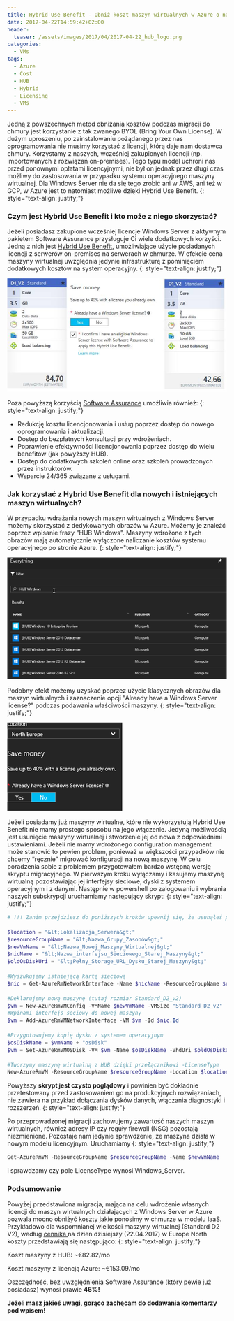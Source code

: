 ```yaml
---
title: Hybrid Use Benefit - Obniż koszt maszyn wirtualnych w Azure o nawet 40%
date: 2017-04-22T14:59:42+02:00
header:
  teaser: /assets/images/2017/04/2017-04-22_hub_logo.png
categories:
  - VMs
tags:
  - Azure
  - Cost
  - HUB
  - Hybrid
  - Licensing
  - VMs
---
```

Jedną z powszechnych metod obniżania kosztów podczas migracji do chmury jest korzystanie z tak zwanego BYOL (Bring Your Own License). W dużym uproszeniu, po zainstalowaniu pożądanego przez nas oprogramowania nie musimy korzystać z licencji, którą daje nam dostawca chmury. Korzystamy z naszych, wcześniej zakupionych licencji (np. importowanych z rozwiązań on-premises). Tego typu model uchroni nas przed ponownymi opłatami licencyjnymi, nie był on jednak przez długi czas możliwy do zastosowania w przypadku systemu operacyjnego maszyny wirtualnej. Dla Windows Server nie da się tego zrobić ani w AWS, ani też w GCP, w Azure jest to natomiast możliwe dzięki Hybrid Use Benefit.
{: style="text-align: justify;"}

### Czym jest Hybrid Use Benefit i kto może z niego skorzystać?

Jeżeli posiadasz zakupione wcześniej licencje Windows Server z aktywnym pakietem Software Assurance przysługuje Ci wiele dodatkowych korzyści. Jedną z nich jest <a href="https://azure.microsoft.com/pl-pl/pricing/hybrid-use-benefit/" target="_blank" rel="noopener noreferrer">Hybrid Use Benefit</a>, umożliwiające użycie posiadanych licencji z serwerów on-premises na serwerach w chmurze. W efekcie cena maszyny wirtualnej uwzględnia jedynie infrastrukturę z pominięciem dodatkowych kosztów na system operacyjny.
{: style="text-align: justify;"}

![img](/assets/images/2017/04/2017.04.21_hybridUse.jpg)

Poza powyższą korzyścią <a href="https://www.microsoft.com/en-us/licensing/licensing-programs/faq-software-assurance.aspxhttps://www.microsoft.com/en-us/licensing/licensing-programs/faq-software-assurance.aspx" target="_blank" rel="noopener noreferrer">Software Assurance</a> umożliwia również:
{: style="text-align: justify;"}

- Redukcję kosztu licencjonowania i usług poprzez dostęp do nowego oprogramowania i aktualizacji.
- Dostęp do bezpłatnych konsultacji przy wdrożeniach.
- Poprawienie efektywności licencjonowania poprzez dostęp do wielu benefitów (jak powyższy HUB).
- Dostęp do dodatkowych szkoleń online oraz szkoleń prowadzonych przez instruktorów.
- Wsparcie 24/365 związane z usługami.

### Jak korzystać z Hybrid Use Benefit dla nowych i istniejących maszyn wirtualnych?

W przypadku wdrażania nowych maszyn wirtualnych z Windows Server możemy skorzystać z dedykowanych obrazów w Azure. Możemy je znaleźć poprzez wpisanie frazy "HUB Windows". Maszyny wdrożone z tych obrazów mają automatycznie wyłączone naliczanie kosztów systemu operacyjnego po stronie Azure.
{: style="text-align: justify;"}

![img](/assets/images/2017/04/2017-04-22_hub.png)

Podobny efekt możemy uzyskać poprzez użycie klasycznych obrazów dla maszyn wirtualnych i zaznaczenie opcji "Already have a Windows Server license?" podczas podawania właściwości maszyny.
{: style="text-align: justify;"}

![img](/assets/images/2017/04/2017-04-22_saveMoney.png)

Jeżeli posiadamy już maszyny wirtualne, które nie wykorzystują Hybrid Use Benefit nie mamy prostego sposobu na jego włączenie. Jedyną możliwością jest usunięcie maszyny wirtualnej i stworzenie jej od nowa z odpowiednimi ustawieniami. Jeżeli nie mamy wdrożonego configuration management może stanowić to pewien problem, ponieważ w większości przypadków nie chcemy &#8220;ręcznie&#8221; migrować konfiguracji na nową maszynę. W celu poradzenia sobie z problemem przygotowałem bardzo wstępną wersję skryptu migracyjnego. W pierwszym kroku wyłączamy i kasujemy maszynę wirtualną pozostawiając jej interfejsy sieciowe, dyski z systemem operacyjnym i z danymi. Następnie w powershell po zalogowaniu i wybrania naszych subskrypcji uruchamiamy następujący skrypt:
{: style="text-align: justify;"}

```powershell
# !!! Zanim przejdziesz do poniższych kroków upewnij się, że usunąłeś poprzednią maszynę wirtualną z zachowaniem dysków.

$location = "&lt;Lokalizacja_Serwera&gt;"
$resourceGroupName = "&lt;Nazwa_Grupy_Zasobów&gt;"
$newVmName = "&lt;Nazwa_Nowej_Maszyny_Wirtualnej&gt;"
$nicName = "&lt;Nazwa_interfejsu_Sieciowego_Starej_Maszyny&gt;"
$oldOsDiskUri = "&lt;Pełny_Storage_URL_Dysku_Starej_Maszyny&gt;"

#Wyszukujemy istniejącą kartę sieciową
$nic = Get-AzureRmNetworkInterface -Name $nicName -ResourceGroupName $resourceGroupName

#Deklarujemy nową maszynę (tutaj rozmiar Standard_D2_v2)
$vm = New-AzureRmVMConfig -VMName $newVmName -VMSize "Standard_D2_v2"
#Wpinami interfejs seciowy do nowej maszyny
$vm = Add-AzureRmVMNetworkInterface -VM $vm -Id $nic.Id

#Przygotowujemy kopię dysku z systemem operacyjnym
$osDiskName = $vmName + "osDisk"
$vm = Set-AzureRmVMOSDisk -VM $vm -Name $osDiskName -VhdUri $oldOsDiskUri -CreateOption Attach -Windows

#Tworzymy maszynę wirtualną z HUB dzięki przełącznikowi -LicenseType
New-AzureRmVM -ResourceGroupName $resourceGroupName -Location $location -VM $vm -LicenseType "Windows_Server"
```

Powyższy **skrypt jest czysto poglądowy** i powinien być dokładnie przetestowany przed zastosowaniem go na produkcyjnych rozwiązaniach, nie zawiera na przykład dołączania dysków danych, włączania diagnostyki i rozszerzeń.
{: style="text-align: justify;"}

Po przeprowadzonej migracji zachowujemy zawartość naszych maszyn wirtualnych, również adresy IP czy reguły firewall (NSG) pozostają niezmienione. Pozostaje nam jedynie sprawdzenie, że maszyna działa w nowym modelu licencyjnym. Uruchamiamy
{: style="text-align: justify;"}

```powershell
Get-AzureRmVM -ResourceGroupName $resourceGroupName -Name $newVmName
```

i sprawdzamy czy pole LicenseType wynosi Windows_Server.

### Podsumowanie

Powyżej przedstawiona migracja, mająca na celu wdrożenie własnych licencji do maszyn wirtualnych działających z Windows Server w Azure pozwala mocno obniżyć koszty jakie ponosimy w chmurze w modelu IaaS. Przykładowo dla wspomnianej wielkości maszyny wirtualnej (Standard D2 V2), według <a href="https://azure.microsoft.com/en-us/pricing/details/virtual-machines/windows/" target="_blank" rel="noopener noreferrer">cennika </a>na dzień dzisiejszy (22.04.2017) w Europe North koszty przedstawiają się następująco:
{: style="text-align: justify;"}

Koszt maszyny z HUB: ~€82.82/mo

Koszt maszyny z licencją Azure: ~€153.09/mo

Oszczędność, bez uwzględnienia Software Assurance (który pewie już posiadasz) wynosi prawie **46%!**

**Jeżeli masz jakieś uwagi, gorąco zachęcam do dodawania komentarzy pod wpisem!**
